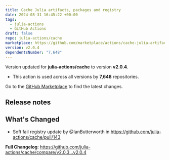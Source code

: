 ```yaml
---
title: Cache Julia artifacts, packages and registry
date: 2024-08-31 16:45:22 +00:00
tags:
  - julia-actions
  - GitHub Actions
draft: false
repo: julia-actions/cache
marketplace: https://github.com/marketplace/actions/cache-julia-artifacts-packages-and-registry
version: v2.0.4
dependentsNumber: "7,648"
---
```



Version updated for **julia-actions/cache** to version **v2.0.4**.
- This action is used across all versions by **7,648** repositories.

Go to the [GitHub Marketplace](https://github.com/marketplace/actions/cache-julia-artifacts-packages-and-registry) to find the latest changes.

## Release notes

## What's Changed
* Soft fail registry update by @IanButterworth in https://github.com/julia-actions/cache/pull/143


**Full Changelog**: https://github.com/julia-actions/cache/compare/v2.0.3...v2.0.4
